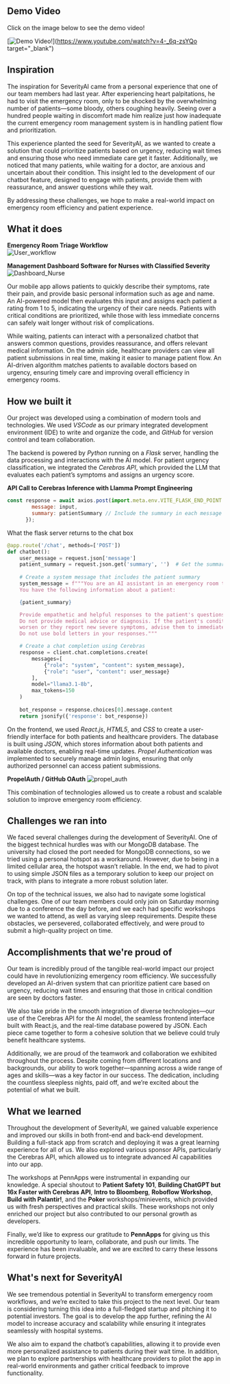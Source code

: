 ## Demo Video
Click on the image below to see the demo video!

[![Demo Video!](https://img.youtube.com/vi/4-_6q-zsYQo/0.jpg)](https://www.youtube.com/watch?v=4-_6q-zsYQo target="_blank")
 
 ## Inspiration

The inspiration for SeverityAI came from a personal experience that one of our team members had last year. After experiencing heart palpitations, he had to visit the emergency room, only to be shocked by the overwhelming number of patients—some bloody, others coughing heavily. Seeing over a hundred people waiting in discomfort made him realize just how inadequate the current emergency room management system is in handling patient flow and prioritization.

This experience planted the seed for SeverityAI, as we wanted to create a solution that could prioritize patients based on urgency, reducing wait times and ensuring those who need immediate care get it faster. Additionally, we noticed that many patients, while waiting for a doctor, are anxious and uncertain about their condition. This insight led to the development of our chatbot feature, designed to engage with patients, provide them with reassurance, and answer questions while they wait.

By addressing these challenges, we hope to make a real-world impact on emergency room efficiency and patient experience.

## What it does

__Emergency Room Triage Workflow__  
![User_workflow](./public/user_workflow.png)

__Management Dashboard Software for Nurses with Classified Severity__  
![Dashboard_Nurse](./public/image.png)

Our mobile app allows patients to quickly describe their symptoms, rate their pain, and provide basic personal information such as age and name. An AI-powered model then evaluates this input and assigns each patient a rating from 1 to 5, indicating the urgency of their care needs. Patients with critical conditions are prioritized, while those with less immediate concerns can safely wait longer without risk of complications.

While waiting, patients can interact with a personalized chatbot that answers common questions, provides reassurance, and offers relevant medical information. On the admin side, healthcare providers can view all patient submissions in real time, making it easier to manage patient flow. An AI-driven algorithm matches patients to available doctors based on urgency, ensuring timely care and improving overall efficiency in emergency rooms.

## How we built it

Our project was developed using a combination of modern tools and technologies. We used _VSCode_ as our primary integrated development environment (IDE) to write and organize the code, and _GitHub_ for version control and team collaboration.

The backend is powered by _Python_ running on a _Flask_ server, handling the data processing and interactions with the AI model. For patient urgency classification, we integrated the _Cerebras API_, which provided the LLM that evaluates each patient’s symptoms and assigns an urgency score. 

__API Call to Cerebras Inference with Llamma Prompt Engineering__
```javascript
const response = await axios.post(import.meta.env.VITE_FLASK_END_POINT + '/chat', { 
        message: input,
        summary: patientSummary // Include the summary in each message for context
      });
```

What the flask server returns to the chat box
```python
@app.route('/chat', methods=['POST'])
def chatbot():
    user_message = request.json['message']
    patient_summary = request.json.get('summary', '')  # Get the summary if provided
    
    # Create a system message that includes the patient summary
    system_message = f"""You are an AI assistant in an emergency room triage system. 
    You have the following information about a patient:

    {patient_summary}

    Provide empathetic and helpful responses to the patient's questions or concerns. 
    Do not provide medical advice or diagnosis. If the patient's condition seems to 
    worsen or they report new severe symptoms, advise them to immediately notify the medical staff. 
    Do not use bold letters in your responses."""

    # Create a chat completion using Cerebras
    response = client.chat.completions.create(
        messages=[
            {"role": "system", "content": system_message},
            {"role": "user", "content": user_message}
        ],
        model="llama3.1-8b",
        max_tokens=150
    )
    
    bot_response = response.choices[0].message.content
    return jsonify({'response': bot_response})
```

On the frontend, we used _React.js_, _HTML5_, and _CSS_ to create a user-friendly interface for both patients and healthcare providers. The database is built using _JSON_, which stores information about both patients and available doctors, enabling real-time updates. _Propel Authentication_ was implemented to securely manage admin logins, ensuring that only authorized personnel can access patient submissions.

__PropelAuth / GitHub OAuth__
![propel_auth](./public/auth.png)

This combination of technologies allowed us to create a robust and scalable solution to improve emergency room efficiency.

## Challenges we ran into

We faced several challenges during the development of SeverityAI. One of the biggest technical hurdles was with our MongoDB database. The university had closed the port needed for MongoDB connections, so we tried using a personal hotspot as a workaround. However, due to being in a limited cellular area, the hotspot wasn’t reliable. In the end, we had to pivot to using simple JSON files as a temporary solution to keep our project on track, with plans to integrate a more robust solution later.

On top of the technical issues, we also had to navigate some logistical challenges. One of our team members could only join on Saturday morning due to a conference the day before, and we each had specific workshops we wanted to attend, as well as varying sleep requirements. Despite these obstacles, we persevered, collaborated effectively, and were proud to submit a high-quality project on time.

## Accomplishments that we're proud of

Our team is incredibly proud of the tangible real-world impact our project could have in revolutionizing emergency room efficiency. We successfully developed an AI-driven system that can prioritize patient care based on urgency, reducing wait times and ensuring that those in critical condition are seen by doctors faster.

We also take pride in the smooth integration of diverse technologies—our use of the Cerebras API for the AI model, the seamless frontend interface built with React.js, and the real-time database powered by JSON. Each piece came together to form a cohesive solution that we believe could truly benefit healthcare systems.

Additionally, we are proud of the teamwork and collaboration we exhibited throughout the process. Despite coming from different locations and backgrounds, our ability to work together—spanning across a wide range of ages and skills—was a key factor in our success. The dedication, including the countless sleepless nights, paid off, and we’re excited about the potential of what we built.

## What we learned

Throughout the development of SeverityAI, we gained valuable experience and improved our skills in both front-end and back-end development. Building a full-stack app from scratch and deploying it was a great learning experience for all of us. We also explored various sponsor APIs, particularly the Cerebras API, which allowed us to integrate advanced AI capabilities into our app.

The workshops at PennApps were instrumental in expanding our knowledge. A special shoutout to **Patient Safety 101**, **Building ChatGPT but 16x Faster with Cerebras API**, **Intro to Bloomberg**, **Roboflow Workshop**, **Build with Palantir!**, and the **Poker** workshops/minievents, which provided us with fresh perspectives and practical skills. These workshops not only enriched our project but also contributed to our personal growth as developers.

Finally, we’d like to express our gratitude to **PennApps** for giving us this incredible opportunity to learn, collaborate, and push our limits. The experience has been invaluable, and we are excited to carry these lessons forward in future projects.

## What's next for SeverityAI

We see tremendous potential in SeverityAI to transform emergency room workflows, and we’re excited to take this project to the next level. Our team is considering turning this idea into a full-fledged startup and pitching it to potential investors. The goal is to develop the app further, refining the AI model to increase accuracy and scalability while ensuring it integrates seamlessly with hospital systems.

We also aim to expand the chatbot’s capabilities, allowing it to provide even more personalized assistance to patients during their wait time. In addition, we plan to explore partnerships with healthcare providers to pilot the app in real-world environments and gather critical feedback to improve functionality.
